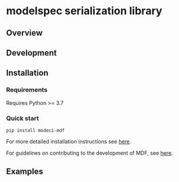 

# modelspec serialization library




## Overview



## Development



## Installation

### Requirements
Requires Python >= 3.7

### Quick start
```
pip install modeci-mdf
```
For more detailed installation instructions see [here](https://).

For guidelines on contributing to the development of MDF, see [here](https://).

## Examples

